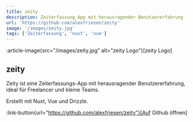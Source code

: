 ```yaml
---
title: zeity
description: Zeiterfassung App mit herausragender Benutzererfahrung
url: 'https://github.com/alexfriesen/zeity'
image: '/images/zeity.jpg'
tags: ['Zeiterfassung', 'nuxt', 'vue']
---
```


:article-image{src="/images/zeity.jpg" alt="zeity Logo"}[zeity Logo]

## zeity

Zeity ist eine Zeiterfassungs-App mit herausragender Benutzererfahrung, ideal für Freelancer und kleine Teams.

Erstellt mit Nuxt, Vue und Drizzle.

:link-button{url="https://github.com/alexfriesen/zeity"}[Auf Github öffnen]
